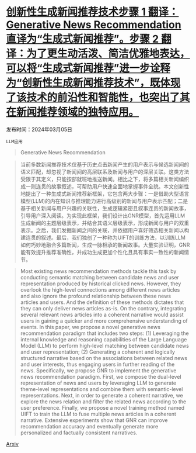 # [创新性生成新闻推荐技术步骤 1 翻译：Generative News Recommendation 直译为“生成式新闻推荐”。步骤 2 翻译：为了更生动活泼、简洁优雅地表达，可以将“生成式新闻推荐”进一步诠释为“创新性生成新闻推荐技术”，既体现了该技术的前沿性和智能性，也突出了其在新闻推荐领域的独特应用。](https://arxiv.org/abs/2403.03424)

发布时间：2024年03月05日

`LLM应用`

> Generative News Recommendation

> 当前多数新闻推荐技术仅基于历史点击新闻产生的用户表示与候选新闻间的语义匹配，却忽视了新闻间的高层联系及新闻与用户的深层关联。这类方法受限于其定义，只能按部就班地推送新闻。相比之下，将多篇相关新闻编织成一则连贯的故事叙述，可帮助用户快速全面地掌握事件全貌。本文创新性地提出了一种生成式新闻推荐新框架，它包含两大步骤：一是借助大型语言模型(LLM)的内在知识与推理能力进行高级别的新闻与用户表示匹配；二是基于相关新闻与用户兴趣的关联性，生成逻辑紧密且叙事连贯的新闻故事，引导用户深入阅读。为实现此框架，我们设计出GNR模型，首先运用LLM生成新闻的主题层级表示，并结合其语义层级表示，形成新闻与用户的双重表示。之后，我们发掘新闻之间的关联，并依据用户喜好筛选相关新闻以构建连贯的叙述。最后，我们独创了一种称为UIFT的训练方法，以训练LLM如何巧妙地融合多篇新闻，生成一脉相承的新闻故事。大量实验证明，GNR能有效提升推荐准确性，并成功生成更加个性化且具有事实一致性的新闻情节。

> Most existing news recommendation methods tackle this task by conducting semantic matching between candidate news and user representation produced by historical clicked news. However, they overlook the high-level connections among different news articles and also ignore the profound relationship between these news articles and users. And the definition of these methods dictates that they can only deliver news articles as-is. On the contrary, integrating several relevant news articles into a coherent narrative would assist users in gaining a quicker and more comprehensive understanding of events. In this paper, we propose a novel generative news recommendation paradigm that includes two steps: (1) Leveraging the internal knowledge and reasoning capabilities of the Large Language Model (LLM) to perform high-level matching between candidate news and user representation; (2) Generating a coherent and logically structured narrative based on the associations between related news and user interests, thus engaging users in further reading of the news. Specifically, we propose GNR to implement the generative news recommendation paradigm. First, we compose the dual-level representation of news and users by leveraging LLM to generate theme-level representations and combine them with semantic-level representations. Next, in order to generate a coherent narrative, we explore the news relation and filter the related news according to the user preference. Finally, we propose a novel training method named UIFT to train the LLM to fuse multiple news articles in a coherent narrative. Extensive experiments show that GNR can improve recommendation accuracy and eventually generate more personalized and factually consistent narratives.

[Arxiv](https://arxiv.org/abs/2403.03424)